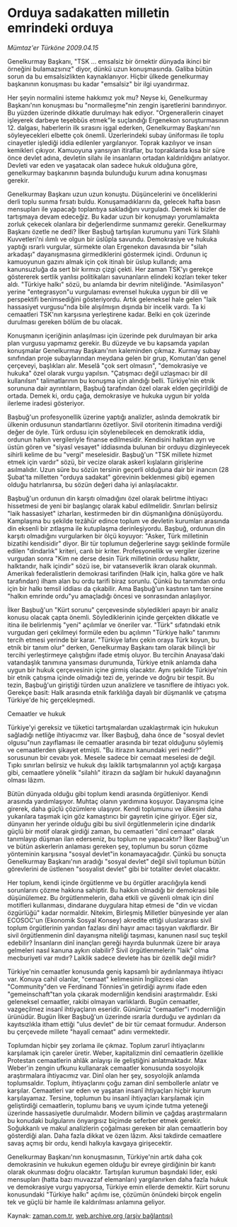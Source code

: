 # Orduya sadakatten  milletin emrindeki orduya

*Mümtaz'er Türköne 2009.04.15*

<tr><td class="metin" colspan="2" style="padding-top: 20px; padding-left: 5px; padding-right: 10px;">Genelkurmay Başkanı, "TSK ... emsalsiz bir örnektir dünyada ikinci bir örneğini bulamazsınız" diyor, dünkü uzun konuşmasında. Galiba bütün sorun da bu emsalsizlikten kaynaklanıyor. Hiçbir ülkede genelkurmay başkanının konuşması bu kadar "emsalsiz" bir ilgi uyandırmaz.</td></tr><tr><td class="metin" colspan="2" style="padding-top: 20px; padding-left: 5px; padding-right: 10px;"><p>Her şeyin normalini isteme hakkımız yok mu? Neyse ki, Genelkurmay Başkanı'nın konuşması bu "normalleşme"nin zengin işaretlerini barındırıyor. Bu yüzden üzerinde dikkatle durulmayı hak ediyor. "Orgenerallerin cinayet işleyerek darbeye teşebbüs etmek"le suçlandığı Ergenekon soruşturmasının 12. dalgası, haberlerin ilk sırasını işgal ederken, Genelkurmay Başkanı'nın söyleyecekleri elbette çok önemli. Üzerlerindeki subay üniforması ile toplu cinayetler işlediği iddia edilenler yargılanıyor. Toprak kazılıyor ve insan kemikleri çıkıyor. Kamuoyuna yansıyan itiraflar, bu topraklarda kısa bir süre önce devlet adına, devletin silahı ile insanların ortadan kaldırıldığını anlatıyor. Devleti var eden ve yaşatacak olan sadece hukuk olduğuna göre, genelkurmay başkanının başında bulunduğu kurum adına konuşması gerekir.
<p>Genelkurmay Başkanı uzun uzun konuştu. Düşüncelerini ve önceliklerini derli toplu sunma fırsatı buldu. Konuşamadıklarını da, gelecek hafta basın mensupları ile yapacağı toplantıya sakladığını vurguladı. Demek ki bizler de tartışmaya devam edeceğiz. Bu kadar uzun bir konuşmayı yorumlamakta zorluk çekecek olanlara bir değerlendirme sunmamız gerekir. Genelkurmay Başkanı özetle ne dedi? İlker Başbuğ tartışılan kurumunu yani Türk Silahlı Kuvvetleri'ni ılımlı ve olgun bir üslûpla savundu. Demokrasiye ve hukuka yaptığı ısrarlı vurgular, sürmekte olan Ergenekon davasında bir "silah arkadaşı" dayanışmasına girmediklerini göstermek içindi. Ordunun iç kamuoyunun gazını almak için çok itinalı bir üslup kullandı; ama kanunsuzluğa da sert bir kırmızı çizgi çekti. Her zaman TSK'yı gerekçe göstererek sertlik yanlısı politikaları savunanların elindeki kozları teker teker aldı. "Türkiye halkı" sözü, bu anlamda bir devrim niteliğinde. "Asimilasyon" yerine "entegrasyon"u vurgulaması evrensel hukuka uygun bir dili ve perspektifi benimsediğini gösteriyordu. Artık geleneksel hale gelen "laik hassasiyet vurgusu"nda bile alışılmışın dışında bir incelik vardı. Ta ki cemaatleri TSK'nın karşısına yerleştirene kadar. Belki en çok üzerinde durulması gereken bölüm de bu olacak.
<p>Konuşmanın içeriğinin anlaşılması için üzerinde pek durulmayan bir arka plan vurgusu yapmamız gerekir. Bu düzeyde ve bu kapsamda yapılan konuşmalar Genelkurmay Başkanı'nın kaleminden çıkmaz. Kurmay subay sınıfından proje subaylarından meydana gelen bir grup, Komutan'dan genel çerçeveyi, başlıkları alır. Meselâ "çok sert olmasın", "demokrasiye ve hukuka" özel olarak vurgu yapılsın. "Çatışmacı değil uzlaşmacı bir dil kullanılsın" talimatlarının bu konuşma için alındığı belli. Türkiye'nin etnik sorununa dair ayrıntıların, Başbuğ tarafından özel olarak elden geçirildiği de ortada. Demek ki, ordu çağa, demokrasiye ve hukuka uygun bir yolda ilerleme iradesi gösteriyor.
<p>Başbuğ'un profesyonellik üzerine yaptığı analizler, aslında demokratik bir ülkenin ordusunun standartlarını özetliyor. Sivil otoritenin itimadına verdiği değer de öyle. Türk ordusu için söylenebilecek en demokratik iddia, ordunun halkın vergileriyle finanse edilmesidir. Kendisini halktan ayrı ve üstün gören ve "siyasî vesayet" iddiasında bulunan bir orduyu dizginleyecek sihirli kelime de bu "vergi" meselesidir. Başbuğ'un "TSK millete hizmet etmek için vardır" sözü, bir vecize olarak askerî kışlaların girişlerine asılmalıdır. Uzun süre bu sözün tersinin geçerli olduğuna dair bir inancın (28 Şubat'ta milletten "orduya sadakat" görevinin beklenmesi gibi) egemen olduğu hatırlanırsa, bu sözün değeri daha iyi anlaşılacaktır.
<p>Başbuğ'un ordunun din karşıtı olmadığını özel olarak belirtme ihtiyacı hissetmesi de yeni bir başlangıç olarak kabul edilmelidir. Sınırları belirsiz "laik hassasiyet" izharları, kestirmeden bir din düşmanlığına dönüşüyordu. Kamplaşma bu şekilde tezâhür edince toplum ve devletin kurumları arasında din eksenli bir zıtlaşma ile kutuplaşma derinleşiyordu. Başbuğ, ordunun din karşıtı olmadığını vurgularken bir ölçü koyuyor: "Asker, Türk milletinin bizatihi kendisidir" diyor. Bir tür toplumun değerlerine saygı şeklinde formüle edilen "dindarlık" kriteri, canlı bir kriter. Profesyonellik ve vergiler üzerine vurgudan sonra "Kim ne derse desin Türk milletinin ordusu halktır, halktandır, halk içindir" sözü ise, bir vatanseverlik ikrarı olarak okunmalı. Amerikalı federalistlerin demokrasi tarifinden (Halk için, halka göre ve halk tarafından) ilham alan bu ordu tarifi biraz sorunlu. Çünkü bu tanımdan ordu için bir halkı temsil iddiası da çıkabilir. Ama Başbuğ'un kastının tam tersine "halkın emrinde ordu"yu amaçladığı öncesi ve sonrasından anlaşılıyor.
<p> İlker Başbuğ'un "Kürt sorunu" çerçevesinde söyledikleri apayrı bir analiz konusu olacak çapta önemli. Söylediklerinin içinde gerçekten dikkatle ve itina ile belirlenmiş "yeni" açılımlar ve öneriler var. "Türk" sıfatındaki etnik vurgudan geri çekilmeyi formüle eden bu açılımın "Türkiye halkı" tanımını tercih etmesi yerinde bir karar. "Türkiye lafını çekin oraya Türk koyun, bu etnik bir tanım olur" derken, Genelkurmay Başkanı tam olarak bilinçli bir tercihi yerleştirmeye çalıştığını ifade etmiş oluyor. Bu tercihin Anayasa'daki vatandaşlık tanımına yansıması durumunda, Türkiye etnik anlamda daha uygun bir hukuk çerçevesinin içine girmiş olacaktır. Aynı şekilde Türkiye'nin bir etnik çatışma içinde olmadığı tezi de, yerinde ve doğru bir tespit. Bu tezin, Başbuğ'un giriştiği türden uzun analizlere ve tasniflere de ihtiyacı yok. Gerekçe basit: Halk arasında etnik farklılığa dayalı bir düşmanlık ve çatışma Türkiye'de hiç gerçekleşmedi.
<p>Cemaatler ve hukuk
<p>Türkiye'yi gereksiz ve tüketici tartışmalardan uzaklaştırmak için hukukun sağladığı netliğe ihtiyacımız var. İlker Başbuğ, daha önce de "sosyal devlet olgusu"nun zayıflaması ile cemaatler arasında bir tezat olduğunu söylemiş ve cemaatlerden şikayet etmişti. "Bu itirazın kanundaki yeri nedir?" sorusunun bir cevabı yok. Mesele sadece bir cemaat meselesi de değil. Tıpkı sınırları belirsiz ve hukuk dışı laiklik tartışmalarının yol açtığı kargaşa gibi, cemaatlere yönelik "silahlı" itirazın da sağlam bir hukukî dayanağının olması lâzım.
<p>Bütün dünyada olduğu gibi toplum kendi arasında örgütleniyor. Kendi arasında yardımlaşıyor. Muhtaç olanın yardımına koşuyor. Dayanışma içine girerek, daha güçlü çözümlere ulaşıyor. Kendi toplumunu ve ülkesini daha yukarılara taşımak için göz kamaştırıcı bir gayretin içine giriyor. Eğer siz, dünyanın her yerinde olduğu gibi bu sivil örgütlenmelerin içine dindarlık güçlü bir motif olarak girdiği zaman, bu cemaatleri "dinî cemaat" olarak tanımlayıp düşman ilan ederseniz, bu toplum ne yapacaktır? İlker Başbuğ'un ve bütün askerlerin anlaması gereken şey, toplumun bu sorun çözme yönteminin karşısına "sosyal devlet"in konamayacağıdır. Çünkü bu sonuçta Genelkurmay Başkanı'nın aradığı "sosyal devlet" değil sivil toplumun bütün görevlerini de üstlenen "sosyalist devlet" gibi bir totaliter devlet olacaktır.
<p>Her toplum, kendi içinde örgütlenme ve bu örgütler aracılığıyla kendi sorunlarını çözme hakkına sahiptir. Bu hakkın olmadığı bir demokrasi bile düşünülemez. Bu örgütlenmelerin, daha etkili ve güvenli olmak için dinî motifleri kullanması, dindarane duygulara hitap etmesi de "din ve vicdan özgürlüğü" kadar normaldir. Nitekim, Birleşmiş Milletler bünyesinde yer alan ECOSOC'un (Ekonomik Sosyal Konsey) akredite ettiği uluslararası sivil toplum örgütlerinin yarıdan fazlası dinî hayır amacı taşıyan vakıflardır. Bir sivil örgütlenmenin dinî dayanışma niteliği taşıması, kanunen nasıl suç teşkil edebilir? İnsanların dinî inançları gereği hayırda bulunmak üzere bir araya gelmeleri nasıl kanuna aykırı olabilir? Sivil örgütlenmelerin "laik" olma mecburiyeti var mıdır? Laiklik sadece devlete has bir özellik değil midir?
<p>Türkiye'nin cemaatler konusunda geniş kapsamlı bir aydınlanmaya ihtiyacı var. Konuya cahil olanlar, "cemaat" kelimesinin İngilizcesi olan "Community"den ve Ferdinand Tönnies'in getirdiği ayrımı ifade eden "gemeinschaft"tan yola çıkarak modernliğin kendisini araştırmalıdır. Eski geleneksel cemaatler, rakibi olmayan varlıklardı. Bugün cemaatler, vazgeçilmez insanî ihtiyaçların eseridir. Günümüz "cemaatler"i modernliğin ürünüdür. Bugün İlker Başbuğ'un üzerinde ısrarla durduğu ve aydınları da kayıtsızlıkla itham ettiği "ulus devlet" de bir tür cemaat formudur. Anderson bu çerçevede millete "hayalî cemaat" adını vermektedir.
<p>Toplumdan hiçbir şey zorlama ile çıkmaz. Toplum zarurî ihtiyaçlarını karşılamak için çareler üretir. Weber, kapitalizmin dinî cemaatlerin özellikle Protestan cemaatlerin ahlâk anlayışı ile geliştiğini anlatmaktadır. Max Weber'in zengin ufkunu kullanarak cemaatler konusunda sosyolojik araştırmalara ihtiyacımız var. Dinî olan her şey, sosyolojik anlamda toplumsaldır. Toplum, ihtiyaçlarını çoğu zaman dinî sembollerle anlatır ve karşılar. Cemaatleri var eden ve yaşatan insanî ihtiyaçları hiçbir kurum karşılayamaz. Tersine, toplumun bu insanî ihtiyaçları karşılamak için geliştirdiği cemaatlerin, toplumu barış ve uyum içinde tutma yeteneği üzerinde hassasiyetle durulmalıdır. Modern bilimin ve çağdaş araştırmaların bu konudaki bulgularını önyargısız biçimde seferber etmek gerekir. Soğukkanlı ve makul analizlerin çoğalması gereken bir alan cemaatlerin boy gösterdiği alan. Daha fazla dikkat ve özen lâzım. Aksi takdirde cemaatlere savaş açmış bir ordu, kendi halkıyla kavgaya girişecektir.
<p>Genelkurmay Başkanı'nın konuşmasının, Türkiye'nin artık daha çok demokrasinin ve hukukun egemen olduğu bir evreye girdiğinin bir kanıtı olarak okunması doğru olacaktır. Tartışılan kurumun başındaki lider, eski mensupları (hatta bazı muvazzaf elemanları) yargılanırken daha fazla hukuk ve demokrasiye vurgu yapıyorsa, Türkiye emin ellerde demektir. Kürt sorunu konusundaki "Türkiye halkı" açılımı ise, çözümün önündeki birçok engelin tek ve güçlü bir hamle ile kaldırılması anlamına geliyor.<br/></p></p></p></p></p></p></p></p></p></p></p></p></p></td></tr>

Kaynak: [zaman.com.tr](http://zaman.com.tr/yazar.do?yazino=837430), [web.archive.org (arşiv bağlantısı)](http://web.archive.org/web/20090417035259/http://www.zaman.com.tr:80/yazar.do?yazino=837430)
